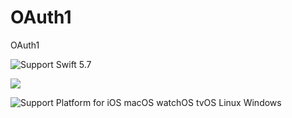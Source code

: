# OAuth1

OAuth1

<img src="https://img.shields.io/badge/Swift-5.7-orange" alt="Support Swift 5.7" />


<a href="https://github.com/apple/swift-package-manager" alt="HTTPClient on Swift Package Manager" title="HTTPClient on Swift Package Manager"><img src="https://img.shields.io/badge/Swift%20Package%20Manager-compatible-brightgreen.svg" /></a>

<img src="https://img.shields.io/badge/platform-iOS 13~%20%7C%20macOS 10.15(Catalina)~%20%7C%20watchOS 13~%20%7C%20tvOS 6~%20%7C%20Linux%20%7C%20Windows-lightgrey" alt="Support Platform for iOS macOS watchOS tvOS Linux Windows" />
